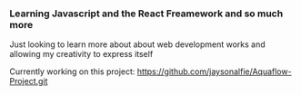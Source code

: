 ### Learning Javascript and the React Freamework and so much more
Just looking to learn more about about web development works and allowing my creativity to express itself

Currently working on this project:
https://github.com/jaysonalfie/Aquaflow-Project.git
